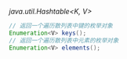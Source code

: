*java.util.Hashtable<K, V>*
```java
// 返回一个遍历散列表中键的枚举对象
Enumeration<V> keys();
// 返回一个遍历散列表中元素的枚举对象
Enumeration<V> elements();
```